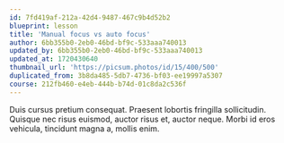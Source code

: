 ```yaml
---
id: 7fd419af-212a-42d4-9487-467c9b4d52b2
blueprint: lesson
title: 'Manual focus vs auto focus'
author: 6bb355b0-2eb0-46bd-bf9c-533aaa740013
updated_by: 6bb355b0-2eb0-46bd-bf9c-533aaa740013
updated_at: 1720430640
thumbnail_url: 'https://picsum.photos/id/15/400/500'
duplicated_from: 3b8da485-5db7-4736-bf03-ee19997a5307
course: 212fb460-e4eb-444b-b74d-01c8da2c536f
---
```

Duis cursus pretium consequat. Praesent lobortis fringilla sollicitudin. Quisque nec risus euismod, auctor risus et, auctor neque. Morbi id eros vehicula, tincidunt magna a, mollis enim.